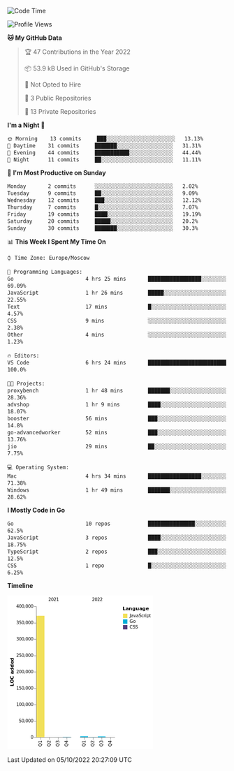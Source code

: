 <!--START_SECTION:waka-->
![Code Time](http://img.shields.io/badge/Code%20Time-419%20hrs%2020%20mins-blue)

![Profile Views](http://img.shields.io/badge/Profile%20Views-0-blue)

**🐱 My GitHub Data** 

> 🏆 47 Contributions in the Year 2022
 > 
> 📦 53.9 kB Used in GitHub's Storage 
 > 
> 🚫 Not Opted to Hire
 > 
> 📜 3 Public Repositories 
 > 
> 🔑 13 Private Repositories  
 > 
**I'm a Night 🦉** 

```text
🌞 Morning    13 commits     ███░░░░░░░░░░░░░░░░░░░░░░   13.13% 
🌆 Daytime    31 commits     ███████░░░░░░░░░░░░░░░░░░   31.31% 
🌃 Evening    44 commits     ███████████░░░░░░░░░░░░░░   44.44% 
🌙 Night      11 commits     ██░░░░░░░░░░░░░░░░░░░░░░░   11.11%

```
📅 **I'm Most Productive on Sunday** 

```text
Monday       2 commits      ░░░░░░░░░░░░░░░░░░░░░░░░░   2.02% 
Tuesday      9 commits      ██░░░░░░░░░░░░░░░░░░░░░░░   9.09% 
Wednesday    12 commits     ███░░░░░░░░░░░░░░░░░░░░░░   12.12% 
Thursday     7 commits      █░░░░░░░░░░░░░░░░░░░░░░░░   7.07% 
Friday       19 commits     ████░░░░░░░░░░░░░░░░░░░░░   19.19% 
Saturday     20 commits     █████░░░░░░░░░░░░░░░░░░░░   20.2% 
Sunday       30 commits     ███████░░░░░░░░░░░░░░░░░░   30.3%

```


📊 **This Week I Spent My Time On** 

```text
⌚︎ Time Zone: Europe/Moscow

💬 Programming Languages: 
Go                       4 hrs 25 mins       █████████████████░░░░░░░░   69.09% 
JavaScript               1 hr 26 mins        █████░░░░░░░░░░░░░░░░░░░░   22.55% 
Text                     17 mins             █░░░░░░░░░░░░░░░░░░░░░░░░   4.57% 
CSS                      9 mins              ░░░░░░░░░░░░░░░░░░░░░░░░░   2.38% 
Other                    4 mins              ░░░░░░░░░░░░░░░░░░░░░░░░░   1.23%

🔥 Editors: 
VS Code                  6 hrs 24 mins       █████████████████████████   100.0%

🐱‍💻 Projects: 
proxybench               1 hr 48 mins        ███████░░░░░░░░░░░░░░░░░░   28.36% 
advshop                  1 hr 9 mins         ████░░░░░░░░░░░░░░░░░░░░░   18.07% 
booster                  56 mins             ███░░░░░░░░░░░░░░░░░░░░░░   14.8% 
go-advancedworker        52 mins             ███░░░░░░░░░░░░░░░░░░░░░░   13.76% 
jio                      29 mins             ██░░░░░░░░░░░░░░░░░░░░░░░   7.75%

💻 Operating System: 
Mac                      4 hrs 34 mins       █████████████████░░░░░░░░   71.38% 
Windows                  1 hr 49 mins        ███████░░░░░░░░░░░░░░░░░░   28.62%

```

**I Mostly Code in Go** 

```text
Go                       10 repos            ███████████████░░░░░░░░░░   62.5% 
JavaScript               3 repos             ████░░░░░░░░░░░░░░░░░░░░░   18.75% 
TypeScript               2 repos             ███░░░░░░░░░░░░░░░░░░░░░░   12.5% 
CSS                      1 repo              █░░░░░░░░░░░░░░░░░░░░░░░░   6.25%

```


**Timeline**

![Chart not found](https://raw.githubusercontent.com/jeezft/jeezft/main/charts/bar_graph.png) 


 Last Updated on 05/10/2022 20:27:09 UTC
<!--END_SECTION:waka-->
